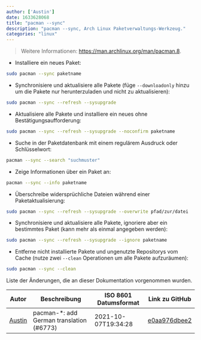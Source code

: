```yaml
---
author: ['Austin']
date: 1633628068
title: "pacman --sync"
description: "pacman --sync, Arch Linux Paketverwaltungs-Werkzeug."
categories: "linux"
---
```

> Weitere Informationen: <https://man.archlinux.org/man/pacman.8>.

- Installiere ein neues Paket:

```bash
sudo pacman --sync paketname
```

- Synchronisiere und aktualisiere alle Pakete (füge `--downloadonly` hinzu um die Pakete nur herunterzuladen und nicht zu aktualisieren):

```bash
sudo pacman --sync --refresh --sysupgrade
```

- Aktualisiere alle Pakete und installiere ein neues ohne Bestätigungsaufforderung:

```bash
sudo pacman --sync --refresh --sysupgrade --noconfirm paketname
```

- Suche in der Paketdatenbank mit einem regulärem Ausdruck oder Schlüsselwort:

```bash
pacman --sync --search "suchmuster"
```

- Zeige Informationen über ein Paket an:

```bash
pacman --sync --info paketname
```

- Überschreibe widersprüchliche Dateien während einer Paketaktualisierung:

```bash
sudo pacman --sync --refresh --sysupgrade --overwrite pfad/zur/datei
```

- Synchronisiere und aktualisiere alle Pakete, ignoriere aber ein bestimmtes Paket (kann mehr als einmal angegeben werden):

```bash
sudo pacman --sync --refresh --sysupgrade --ignore paketname
```

- Entferne nicht installierte Pakete und ungenutzte Repositorys vom Cache (nutze zwei `--clean` Operationen um alle Pakete aufzuräumen):

```bash
sudo pacman --sync --clean
```
Liste der Änderungen, die an dieser Dokumentation vorgenommen wurden.


Autor | Beschreibung | ISO 8601 Datumsformat | Link zu GitHub
------|-----|-----|-----
[Austin](mailto:Hoi15A@users.noreply.github.com) | pacman-*: add German translation (#6773) | 2021-10-07T19:34:28 | [e0aa976dbee2](https://github.com/tldr-pages/tldr/commit/e0aa976dbee24f9c101cfb787dca043b0fadbefc)

